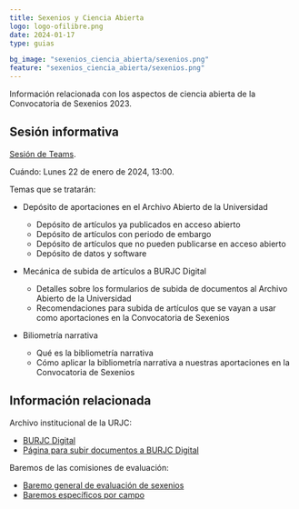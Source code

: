 ```yaml
---
title: Sexenios y Ciencia Abierta
logo: logo-ofilibre.png
date: 2024-01-17
type: guias

bg_image: "sexenios_ciencia_abierta/sexenios.png"
feature: "sexenios_ciencia_abierta/sexenios.png"
---
```


Información relacionada con los aspectos de ciencia abierta de la Convocatoria de Sexenios 2023.

## Sesión informativa

[Sesión de Teams](https://teams.microsoft.com/l/meetup-join/19%3ameeting_MmEwODZkMmMtYjNlMC00Y2Q1LWExY2EtM2RmNjk4NTNlYWZh%40thread.v2/0?context=%7b%22Tid%22%3a%225f84c4ea-370d-4b9e-830c-756f8bf1b51f%22%2c%22Oid%22%3a%2244e7f65e-1806-450a-9295-93efd42a6d88%22%7d).

Cuándo: Lunes 22 de enero de 2024, 13:00.

Temas que se tratarán:

* Depósito de aportaciones en el Archivo Abierto de la Universidad
  - Depósito de artículos ya publicados en acceso abierto
  - Depósito de artículos con periodo de embargo
  - Depósito de artículos que no pueden publicarse en acceso abierto
  - Depósito de datos y software

* Mecánica de subida de artículos a BURJC Digital
  - Detalles sobre los formularios de subida de documentos al Archivo Abierto de la Universidad
  - Recomendaciones para subida de artículos que se vayan a usar como aportaciones en la Convocatoria de Sexenios

* Biliometría narrativa
  - Qué es la bibliometría narrativa
  - Cómo aplicar la bibliometría narrativa a nuestras aportaciones en la Convocatoria de Sexenios


## Información relacionada

Archivo institucional de la URJC:

* [BURJC Digital](https://burjcdigital.urjc.es)
* [Página para subir documentos a BURJC Digital](https://burjcdigital.urjc.es/submit)

Baremos de las comisiones de evaluación:

- [Baremo general de evaluación de sexenios](https://www.aneca.es/documents/20123/48878/BaremosCamposSexenios.pdf/65570c01-034f-8bc9-d03d-09027743f73c?t=1704190907088)
- [Baremos específicos por campo](https://www.aneca.es/web/guest/orientaciones-baremos-de-los-criterios-de-la-evaluaci%C3%B3n-de-sexenios-en-la-convocatoria-2023)
